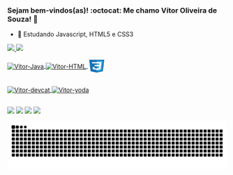 ### Sejam bem-vindos(as)! :octocat: Me chamo Vítor Oliveira de Souza! 🦅


- 🌱 Estudando Javascript, HTML5 e CSS3


<div>
  <a href="https://github.com/vitorosouza">
  <img height="140em" src="https://github-readme-stats.vercel.app/api?username=vitorosouza&show_icons=true&theme=dark&include_all_commits=true&count_private=true"/>
  <img height="140em" src="https://github-readme-stats.vercel.app/api/top-langs/?username=vitorosouza&layout=compact&langs_count=7&theme=dark"/>
</div>
<div style="display: inline_block"><br>
  <img align="center" alt="Vitor-Java" height="30" width="40" src="https://cdn.jsdelivr.net/gh/devicons/devicon/icons/java/java-original-wordmark.svg">
  <img align="center" alt="Vitor-HTML" height="30" width="40" src="https://cdn.jsdelivr.net/gh/devicons/devicon/icons/html5/html5-plain-wordmark.svg"/>
  <img align="center" alt="Vitor-CSS" height="30" width="40" src="https://raw.githubusercontent.com/devicons/devicon/master/icons/css3/css3-original.svg">
  
  <h2 dir="auto"></h2>
 
  
 <img align="center" alt="Vitor-devcat" height="150" width="180" src="https://media.giphy.com/media/3oKIPnAiaMCws8nOsE/giphy.gif">
 <img align="center" alt="Vitor-yoda" height="150" width="180" src="https://media.giphy.com/media/QxGRd0jHlSa8NymtHk/giphy.gif?cid=790b7611017d77c4ee3b42c96588c69957c59e77d36a6c1b&rid=giphy.gif&ct=g">
</div>

  <h2 dir="auto"></h2>
 
<div> 
  <a href="https://www.youtube.com/channel/UCAOMqhyRmfkT5DgfunzROjg" target="_blank"><img src="https://img.shields.io/badge/YouTube-FF0000?style=for-the-badge&logo=youtube&logoColor=white" target="_blank"></a>
  <a href="https://instagram.com/vit_souza" target="_blank"><img src="https://img.shields.io/badge/-Instagram-%23E4405F?style=for-the-badge&logo=instagram&logoColor=white" target="_blank"></a> 
</a> 
  <a href = "mailto:vitorosouza@hotmail.com"><img src="https://img.shields.io/badge/-Gmail-%23333?style=for-the-badge&logo=gmail&logoColor=white" target="_blank"></a>
  <a href="https://www.linkedin.com/in/vitorosouza" target="_blank"><img src="https://img.shields.io/badge/-LinkedIn-%230077B5?style=for-the-badge&logo=linkedin&logoColor=white" target="_blank"></a> 
 
  
  ![Snake animation](https://github.com/vitorosouza/vitorosouza/blob/output/github-contribution-grid-snake.svg)
 
</div>
